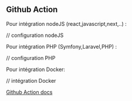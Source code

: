 ## Github Action


Pour intégration nodeJS (react,javascript,next,..) :

   // configuration nodeJS

Pour intégration PHP (Symfony,Laravel,PHP) :


   // configuration PHP

Pour intégration Docker:


   // intégration Docker


[Github Action docs](https://help.github.com/en/actions)
